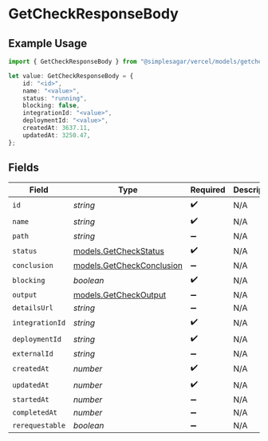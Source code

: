 # GetCheckResponseBody

## Example Usage

```typescript
import { GetCheckResponseBody } from "@simplesagar/vercel/models/getcheckop.js";

let value: GetCheckResponseBody = {
    id: "<id>",
    name: "<value>",
    status: "running",
    blocking: false,
    integrationId: "<value>",
    deploymentId: "<value>",
    createdAt: 3637.11,
    updatedAt: 3250.47,
};
```

## Fields

| Field                                                        | Type                                                         | Required                                                     | Description                                                  |
| ------------------------------------------------------------ | ------------------------------------------------------------ | ------------------------------------------------------------ | ------------------------------------------------------------ |
| `id`                                                         | *string*                                                     | :heavy_check_mark:                                           | N/A                                                          |
| `name`                                                       | *string*                                                     | :heavy_check_mark:                                           | N/A                                                          |
| `path`                                                       | *string*                                                     | :heavy_minus_sign:                                           | N/A                                                          |
| `status`                                                     | [models.GetCheckStatus](../models/getcheckstatus.md)         | :heavy_check_mark:                                           | N/A                                                          |
| `conclusion`                                                 | [models.GetCheckConclusion](../models/getcheckconclusion.md) | :heavy_minus_sign:                                           | N/A                                                          |
| `blocking`                                                   | *boolean*                                                    | :heavy_check_mark:                                           | N/A                                                          |
| `output`                                                     | [models.GetCheckOutput](../models/getcheckoutput.md)         | :heavy_minus_sign:                                           | N/A                                                          |
| `detailsUrl`                                                 | *string*                                                     | :heavy_minus_sign:                                           | N/A                                                          |
| `integrationId`                                              | *string*                                                     | :heavy_check_mark:                                           | N/A                                                          |
| `deploymentId`                                               | *string*                                                     | :heavy_check_mark:                                           | N/A                                                          |
| `externalId`                                                 | *string*                                                     | :heavy_minus_sign:                                           | N/A                                                          |
| `createdAt`                                                  | *number*                                                     | :heavy_check_mark:                                           | N/A                                                          |
| `updatedAt`                                                  | *number*                                                     | :heavy_check_mark:                                           | N/A                                                          |
| `startedAt`                                                  | *number*                                                     | :heavy_minus_sign:                                           | N/A                                                          |
| `completedAt`                                                | *number*                                                     | :heavy_minus_sign:                                           | N/A                                                          |
| `rerequestable`                                              | *boolean*                                                    | :heavy_minus_sign:                                           | N/A                                                          |